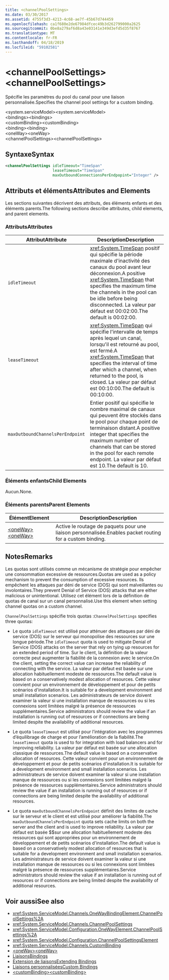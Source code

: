 ```yaml
---
title: <channelPoolSettings>
ms.date: 03/30/2017
ms.assetid: 4755f3d3-4213-4c68-ae7f-45b67d744459
ms.openlocfilehash: ca1f680e2de67984dfcec49b3d262799000a2625
ms.sourcegitcommit: 0be8a279af6d8a43e03141e349d3efd5d35f8767
ms.translationtype: MT
ms.contentlocale: fr-FR
ms.lasthandoff: 04/18/2019
ms.locfileid: "59102581"
---
```

# <a name="channelpoolsettings"></a><span data-ttu-id="697a5-101">\<channelPoolSettings></span><span class="sxs-lookup"><span data-stu-id="697a5-101">\<channelPoolSettings></span></span>
<span data-ttu-id="697a5-102">Spécifie les paramètres du pool du canal pour une liaison personnalisée.</span><span class="sxs-lookup"><span data-stu-id="697a5-102">Specifies the channel pool settings for a custom binding.</span></span>  
  
 <span data-ttu-id="697a5-103">\<system.serviceModel></span><span class="sxs-lookup"><span data-stu-id="697a5-103">\<system.serviceModel></span></span>  
<span data-ttu-id="697a5-104">\<bindings></span><span class="sxs-lookup"><span data-stu-id="697a5-104">\<bindings></span></span>  
<span data-ttu-id="697a5-105">\<customBinding></span><span class="sxs-lookup"><span data-stu-id="697a5-105">\<customBinding></span></span>  
<span data-ttu-id="697a5-106">\<binding></span><span class="sxs-lookup"><span data-stu-id="697a5-106">\<binding></span></span>  
<span data-ttu-id="697a5-107">\<oneWay></span><span class="sxs-lookup"><span data-stu-id="697a5-107">\<oneWay></span></span>  
<span data-ttu-id="697a5-108">\<channelPoolSettings></span><span class="sxs-lookup"><span data-stu-id="697a5-108">\<channelPoolSettings></span></span>  
  
## <a name="syntax"></a><span data-ttu-id="697a5-109">Syntaxe</span><span class="sxs-lookup"><span data-stu-id="697a5-109">Syntax</span></span>  
  
```xml  
<channelPoolSettings idleTimeout="TimeSpan"
                     leaseTimeout="TimeSpan"
                     maxOutboundConnectionsPerEndpopint="Integer" />
```  
  
## <a name="attributes-and-elements"></a><span data-ttu-id="697a5-110">Attributs et éléments</span><span class="sxs-lookup"><span data-stu-id="697a5-110">Attributes and Elements</span></span>  
 <span data-ttu-id="697a5-111">Les sections suivantes décrivent des attributs, des éléments enfants et des éléments parents.</span><span class="sxs-lookup"><span data-stu-id="697a5-111">The following sections describe attributes, child elements, and parent elements.</span></span>  
  
### <a name="attributes"></a><span data-ttu-id="697a5-112">Attributs</span><span class="sxs-lookup"><span data-stu-id="697a5-112">Attributes</span></span>  
  
|<span data-ttu-id="697a5-113">Attribut</span><span class="sxs-lookup"><span data-stu-id="697a5-113">Attribute</span></span>|<span data-ttu-id="697a5-114">Description</span><span class="sxs-lookup"><span data-stu-id="697a5-114">Description</span></span>|  
|---------------|-----------------|  
|`idleTimeout`|<span data-ttu-id="697a5-115"><xref:System.TimeSpan> positif qui spécifie la période maximale d'inactivité des canaux du pool avant leur déconnexion.</span><span class="sxs-lookup"><span data-stu-id="697a5-115">A positive <xref:System.TimeSpan> that specifies the maximum time the channels in the pool can be idle before being disconnected.</span></span> <span data-ttu-id="697a5-116">La valeur par défaut est 00:02:00.</span><span class="sxs-lookup"><span data-stu-id="697a5-116">The default is 00:02:00.</span></span>|  
|`leaseTimeout`|<span data-ttu-id="697a5-117"><xref:System.TimeSpan> qui spécifie l'intervalle de temps après lequel un canal, lorsqu'il est retourné au pool, est fermé.</span><span class="sxs-lookup"><span data-stu-id="697a5-117">A <xref:System.TimeSpan> that specifies the interval of time after which a channel, when returned to the pool, is closed.</span></span> <span data-ttu-id="697a5-118">La valeur par défaut est 00:10:00.</span><span class="sxs-lookup"><span data-stu-id="697a5-118">The default is 00:10:00.</span></span>|  
|`maxOutboundChannelsPerEndpoint`|<span data-ttu-id="697a5-119">Entier positif qui spécifie le nombre maximal de canaux qui peuvent être stockés dans le pool pour chaque point de terminaison distant.</span><span class="sxs-lookup"><span data-stu-id="697a5-119">A positive integer that specifies the maximum number of channels that can be stored in the pool for each remote endpoint.</span></span> <span data-ttu-id="697a5-120">La valeur par défaut est 10.</span><span class="sxs-lookup"><span data-stu-id="697a5-120">The default is 10.</span></span>|  
  
### <a name="child-elements"></a><span data-ttu-id="697a5-121">Éléments enfants</span><span class="sxs-lookup"><span data-stu-id="697a5-121">Child Elements</span></span>  
 <span data-ttu-id="697a5-122">Aucun.</span><span class="sxs-lookup"><span data-stu-id="697a5-122">None.</span></span>  
  
### <a name="parent-elements"></a><span data-ttu-id="697a5-123">Éléments parents</span><span class="sxs-lookup"><span data-stu-id="697a5-123">Parent Elements</span></span>  
  
|<span data-ttu-id="697a5-124">Élément</span><span class="sxs-lookup"><span data-stu-id="697a5-124">Element</span></span>|<span data-ttu-id="697a5-125">Description</span><span class="sxs-lookup"><span data-stu-id="697a5-125">Description</span></span>|  
|-------------|-----------------|  
|[<span data-ttu-id="697a5-126">\<oneWay></span><span class="sxs-lookup"><span data-stu-id="697a5-126">\<oneWay></span></span>](../../../../../docs/framework/configure-apps/file-schema/wcf/oneway.md)|<span data-ttu-id="697a5-127">Active le routage de paquets pour une liaison personnalisée.</span><span class="sxs-lookup"><span data-stu-id="697a5-127">Enables packet routing for a custom binding.</span></span>|  
  
## <a name="remarks"></a><span data-ttu-id="697a5-128">Notes</span><span class="sxs-lookup"><span data-stu-id="697a5-128">Remarks</span></span>  
 <span data-ttu-id="697a5-129">Les quotas sont utilisés comme un mécanisme de stratégie pour empêcher une consommation excessive de ressources.</span><span class="sxs-lookup"><span data-stu-id="697a5-129">Quotas are used as a policy mechanism to prevent the consumption of excessive resources.</span></span> <span data-ttu-id="697a5-130">Ils empêchent les attaques par déni de service (DOS) qui sont malveillantes ou involontaires.</span><span class="sxs-lookup"><span data-stu-id="697a5-130">They prevent Denial of Service (DOS) attacks that are either malicious or unintentional.</span></span> <span data-ttu-id="697a5-131">Utilisez cet élément lors de la définition de quotas de canal sur un canal personnalisé.</span><span class="sxs-lookup"><span data-stu-id="697a5-131">Use this element when setting channel quotas on a custom channel.</span></span>  
  
 <span data-ttu-id="697a5-132">`ChannelPoolSettings` spécifie trois quotas :</span><span class="sxs-lookup"><span data-stu-id="697a5-132">`ChannelPoolSettings` specifies three quotas:</span></span>  
  
-   <span data-ttu-id="697a5-133">Le quota `idleTimeout` est utilisé pour atténuer des attaques par déni de service (DOS) sur le serveur qui monopolise des ressources sur une longue période.</span><span class="sxs-lookup"><span data-stu-id="697a5-133">The `idleTimeout` quota is used to mitigate Denial of Service (DOS) attacks on the server that rely on tying up resources for an extended period of time.</span></span> <span data-ttu-id="697a5-134">Sur le client, la définition de la valeur correcte peut augmenter la fiabilité de la connexion avec le service.</span><span class="sxs-lookup"><span data-stu-id="697a5-134">On the client, setting the correct value can increase the reliability of connecting with the service.</span></span> <span data-ttu-id="697a5-135">La valeur par défaut est basée sur une allocation habituellement modeste de ressources.</span><span class="sxs-lookup"><span data-stu-id="697a5-135">The default value is based on a conservatively modest allocation of resources.</span></span> <span data-ttu-id="697a5-136">Cette valeur convient pour un environnement de développement et pour de petits scénarios d'installation.</span><span class="sxs-lookup"><span data-stu-id="697a5-136">It is suitable for a development environment and small installation scenarios.</span></span> <span data-ttu-id="697a5-137">Les administrateurs de service doivent examiner la valeur si une installation manque de ressources ou si les connexions sont limitées malgré la présence de ressources supplémentaires.</span><span class="sxs-lookup"><span data-stu-id="697a5-137">Service administrators should review the value if an installation is running out of resources or if connections are being limited despite the availability of additional resources.</span></span>  
  
-   <span data-ttu-id="697a5-138">Le quota `leaseTimeout` est utilisé pour l’intégration avec les programmes d’équilibrage de charge et pour l’amélioration de la fiabilité.</span><span class="sxs-lookup"><span data-stu-id="697a5-138">The `leaseTimeout` quota is used to for integration with load balancers and for improving reliability.</span></span> <span data-ttu-id="697a5-139">La valeur par défaut est basée sur une allocation classique de ressources.</span><span class="sxs-lookup"><span data-stu-id="697a5-139">The default value is based on a conservative allocation of resources.</span></span> <span data-ttu-id="697a5-140">Cette valeur convient pour un environnement de développement et pour de petits scénarios d'installation.</span><span class="sxs-lookup"><span data-stu-id="697a5-140">It is suitable for a development environment and small installation scenarios.</span></span> <span data-ttu-id="697a5-141">Les administrateurs de service doivent examiner la valeur si une installation manque de ressources ou si les connexions sont limitées malgré la présence de ressources supplémentaires.</span><span class="sxs-lookup"><span data-stu-id="697a5-141">Service administrators should review the value if an installation is running out of resources or if connections are being limited despite the availability of additional resources.</span></span>  
  
-   <span data-ttu-id="697a5-142">Le quota `maxOutboundChannelsPerEndpoint` définit des limites de cache sur le serveur et le client et est utilisé pour améliorer la fiabilité.</span><span class="sxs-lookup"><span data-stu-id="697a5-142">The `maxOutboundChannelsPerEndpoint` quota sets cache limits on both the server and the client and is used to improve reliability.</span></span> <span data-ttu-id="697a5-143">La valeur par défaut est basée $$sur une allocation habituellement modeste des ressources qui sont appropriées pour un environnement de développement et de petits scénarios d'installation.</span><span class="sxs-lookup"><span data-stu-id="697a5-143">The default value is based on a conservatively modest allocation of resources that is suitable for a development environment and small installation scenarios.</span></span> <span data-ttu-id="697a5-144">Les administrateurs de service doivent examiner la valeur si une installation manque de ressources ou si les connexions sont limitées malgré la présence de ressources supplémentaires.</span><span class="sxs-lookup"><span data-stu-id="697a5-144">Service administrators should review the value if an installation is running out of resources or if connections are being limited despite the availability of additional resources.</span></span>  
  
## <a name="see-also"></a><span data-ttu-id="697a5-145">Voir aussi</span><span class="sxs-lookup"><span data-stu-id="697a5-145">See also</span></span>

- <xref:System.ServiceModel.Channels.OneWayBindingElement.ChannelPoolSettings%2A>
- <xref:System.ServiceModel.Channels.ChannelPoolSettings>
- <xref:System.ServiceModel.Configuration.OneWayElement.ChannelPoolSettings%2A>
- <xref:System.ServiceModel.Configuration.ChannelPoolSettingsElement>
- <xref:System.ServiceModel.Channels.CustomBinding>
- [<span data-ttu-id="697a5-146">\<oneWay></span><span class="sxs-lookup"><span data-stu-id="697a5-146">\<oneWay></span></span>](../../../../../docs/framework/configure-apps/file-schema/wcf/oneway.md)
- [<span data-ttu-id="697a5-147">Liaisons</span><span class="sxs-lookup"><span data-stu-id="697a5-147">Bindings</span></span>](../../../../../docs/framework/wcf/bindings.md)
- [<span data-ttu-id="697a5-148">Extension de liaisons</span><span class="sxs-lookup"><span data-stu-id="697a5-148">Extending Bindings</span></span>](../../../../../docs/framework/wcf/extending/extending-bindings.md)
- [<span data-ttu-id="697a5-149">Liaisons personnalisées</span><span class="sxs-lookup"><span data-stu-id="697a5-149">Custom Bindings</span></span>](../../../../../docs/framework/wcf/extending/custom-bindings.md)
- [<span data-ttu-id="697a5-150">\<customBinding></span><span class="sxs-lookup"><span data-stu-id="697a5-150">\<customBinding></span></span>](../../../../../docs/framework/configure-apps/file-schema/wcf/custombinding.md)

